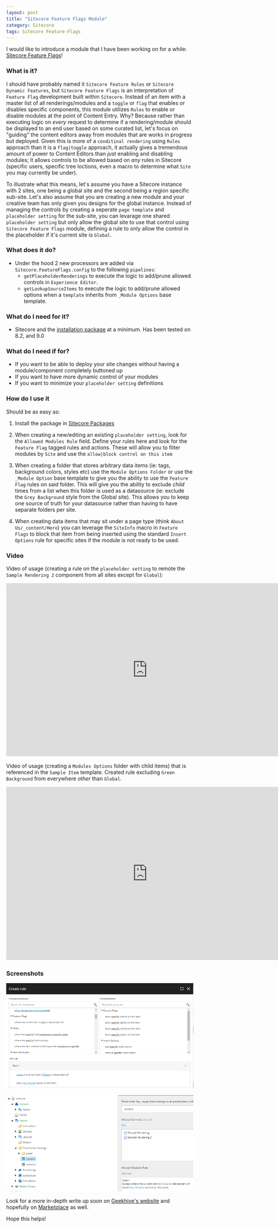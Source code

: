 ```yaml
---
layout: post
title: "Sitecore Feature Flags Module"
category: Sitecore
tags: Sitecore Feature-Flags
---
```


I would like to introduce a module that I have been working on for a while: [Sitecore Feature Flags](https://github.com/vandsh/sitecore-feature-flags)!

### What is it? ###
I should have probably named it `Sitecore Feature Rules` or `Sitecore Dynamic Features`, but `Sitecore Feature Flags` is an interpretation of `Feature Flag` development built within `Sitecore`. Instead of an item with a master list of all renderings/modules and a `toggle` or `flag` that enables or disables specific components, this module  utilizes `Rules` to enable or disable modules at the point of Content Entry. Why? Because rather than executing logic on _every_ request to determine if a rendering/module should be displayed to an end user based on some curated list, let's focus on "guiding" the content editors away from modules that are works in progress but deployed. Given this is more of a `conditinal rendering` using `Rules` approach than it is a `flag|toggle` approach, it actually gives a tremendous amount of power to Content Editors than _just_ enabling and disabling modules; it allows controls to be allowed based on _any_ rules in Sitecore (specific users, specific tree loctions, even a macro to determine what `Site` you may currently be under).  

To illustrate what this means, let's assume you have a Sitecore instance with 2 sites, one being a global site and the second being a region specific sub-site. Let's also assume that you are creating a new module and your creative team has only given you designs for the global instance. Instead of managing the controls by creating a seperate `page template` and `placeholder setting` for the sub-site, you can levarage one shared `placeholder setting` but only allow the global site to use that control using `Sitecore Feature Flags` module, defining a rule to only allow the control in the placeholder if it's current site is `Global`.

### What does it do? ###
- Under the hood 2 new processors are added via  `Sitecore.FeatureFlags.config` to the following `pipelines`:
  - `getPlaceholderRenderings` to execute the logic to add/prune allowed controls in `Experience Editor`.
  - `getLookupSourceItems` to execute the logic to add/prune allowed options when a `template` inherits from `_Module Options` base template.
 
### What do I need for it? ###

- Sitecore and the [installation package](https://github.com/vandsh/sitecore-feature-flags/tree/master/Sitecore%20Packages) at a minimum.  Has been tested on 8.2, and 9.0

### What do I need if for? ###

- If you want to be able to deploy your site changes without having a module/component completely buttoned up
- If you want to have more dynamic control of your modules
- If you want to minimize your `placeholder setting` definitions

### How do I use it ###
Should be as easy as:

1. Install the package in [Sitecore Packages](https://github.com/vandsh/sitecore-feature-flags/tree/master/Sitecore%20Packages)

1. When creating a new/editing an existing `placeholder setting`, look for the `Allowed Modules Rule` field. Define your rules here and look for the `Feature Flag` tagged rules and actions. These will allow you to filter modules by `Site` and use the `allow|block control on this item`

1. When creating a folder that stores arbitrary data items (ie: tags, background colors, styles etc) use the `Module Options Folder` or use the `_Module Option` base template to give you the ability to use the `Feature Flag` rules on said folder.  This will give you the ability to exclude _child_ times from a list when this folder is used as a datasource (ie: exclude the `Grey Background` style from the Global site). This allows you to keep one source of truth for your datasource rather than having to have separate folders per site.

1. When creating data items that may sit under a page type (think `About Us/_content/Hero`) you can leverage the `SiteInfo` macro in `Feature Flags` to block that item from being inserted using the standard `Insert Options` rule for specific sites if the module is not ready to be used.

### Video ### 

Video of usage (creating a rule on the `placeholder setting` to remote the `Sample Rendering 2` component from all sites except for `Global`):

<iframe width="760" height="465" src="https://www.youtube.com/embed/8R5mU7lOWIs" frameborder="0" allow="autoplay; encrypted-media" allowfullscreen></iframe>

Video of usage (creating a `Modules Options` folder with child items) that is referenced in the `Sample Item` template. Created rule excluding `Green Background` from everywhere _other_ than `Global`.

<iframe width="760" height="465" src="https://www.youtube.com/embed/fPhw1trBxMI" frameborder="0" allow="autoplay; encrypted-media" allowfullscreen></iframe>

### Screenshots ###

![alt text](https://github.com/vandsh/sitecore-feature-flags/raw/master/moduleOptions.png "Module Options")

![alt text](https://github.com/vandsh/sitecore-feature-flags/raw/master/placeholderSettings.png "Placeholder Settings")

Look for a more in-depth write up soon on [Geekhive's website](https://www.geekhive.com) and hopefully on [Marketplace](https://marketplace.sitecore.net/) as well.

Hope this helps!
